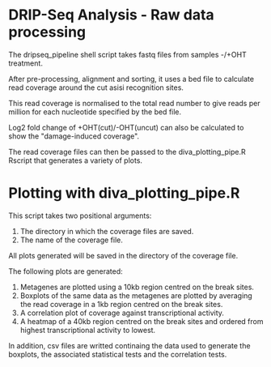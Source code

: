 # DRIP-Seq Analysis - Raw data processing 
The dripseq_pipeline shell script takes fastq files from samples -/+OHT treatment.

After pre-processing, alignment and sorting, it uses a bed file to calculate read coverage around the cut asisi recognition sites.

This read coverage is normalised to the total read number to give reads per million for each nucleotide specified by the bed file.

Log2 fold change of +OHT(cut)/-OHT(uncut) can also be calculated to show the "damage-induced coverage".

The read coverage files can then be passed to the diva_plotting_pipe.R Rscript that generates a variety of plots.

# Plotting with diva_plotting_pipe.R

This script takes two positional arguments:
1. The directory in which the coverage files are saved.
2. The name of the coverage file.

All plots generated will be saved in the directory of the coverage file.

The following plots are generated:
1. Metagenes are plotted using a 10kb region centred on the break sites.
2. Boxplots of the same data as the metagenes are plotted by averaging the read coverage in a 1kb region centred on the break sites.
3. A correlation plot of coverage against transcriptional activity.
4. A heatmap of a 40kb region centred on the break sites and ordered from highest transcriptional activity to lowest. 

In addition, csv files are writted continaing the data used to generate the boxplots, the associated statistical tests and the correlation tests.
